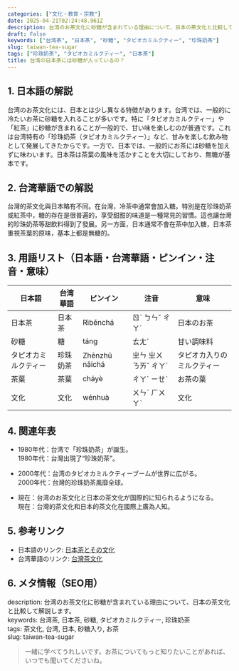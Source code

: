 ```yaml
---
categories: ["文化・教育・宗教"]
date: 2025-04-21T02:24:48.961Z
description: 台湾のお茶文化に砂糖が含まれている理由について、日本の茶文化と比較して解説します。
draft: False
keywords: ["台湾茶", "日本茶", "砂糖", "タピオカミルクティー", "珍珠奶茶"]
slug: taiwan-tea-sugar
tags: ["珍珠奶茶", "タピオカミルクティー", "日本茶"]
title: 台湾の日本茶には砂糖が入っているの？
---
```




## 1. 日本語の解説  
台湾のお茶文化には、日本とは少し異なる特徴があります。台湾では、一般的に冷たいお茶に砂糖を入れることが多いです。特に「タピオカミルクティー」や「紅茶」に砂糖が含まれることが一般的で、甘い味を楽しむのが普通です。これは台湾特有の「珍珠奶茶（タピオカミルクティー）」など、甘みを楽しむ飲み物として発展してきたからです。一方で、日本では、一般的にお茶には砂糖を加えずに味わいます。日本茶は茶葉の風味を活かすことを大切にしており、無糖が基本です。

## 2. 台湾華語での解説  
台灣的茶文化與日本略有不同。在台灣，冷茶中通常會加入糖。特別是在珍珠奶茶或紅茶中，糖的存在是很普遍的，享受甜甜的味道是一種常見的習慣。這也讓台灣的珍珠奶茶等甜飲料得到了發展。另一方面，日本通常不會在茶中加入糖，日本茶重視茶葉的原味，基本上都是無糖的。

## 3. 用語リスト（日本語・台湾華語・ピンイン・注音・意味）  

| 日本語        | 台湾華語         | ピンイン   | 注音          | 意味                 |
|---------------|------------------|------------|---------------|----------------------|
| 日本茶        | 日本茶           | Rìběnchá   | ㄖˋ ㄅㄣˇ ㄔㄚˊ | 日本のお茶            |
| 砂糖          | 糖               | táng       | ㄊㄤˊ          | 甘い調味料            |
| タピオカミルクティー | 珍珠奶茶         | Zhēnzhū nǎichá | ㄓㄣ ㄓㄨ ㄋㄞˇ ㄔㄚˊ | タピオカ入りのミルクティー |
| 茶葉          | 茶葉             | cháyè      | ㄔㄚˊ ㄧㄝˋ     | お茶の葉              |
| 文化          | 文化             | wénhuà     | ㄨㄣˊ ㄏㄨㄚˋ   | 文化                 |

## 4. 関連年表  

- 1980年代：台湾で「珍珠奶茶」が誕生。  
  1980年代：台灣出現了“珍珠奶茶”。
  
- 2000年代：台湾のタピオカミルクティーブームが世界に広がる。  
  2000年代：台灣的珍珠奶茶風靡全球。

- 現在：台湾のお茶文化と日本の茶文化が国際的に知られるようになる。  
  現在：台灣的茶文化和日本的茶文化在國際上廣為人知。

## 5. 参考リンク  
- 日本語のリンク: [日本茶とその文化](https://www.ochajapan.com/)  
- 台湾華語のリンク: [台灣茶文化](https://www.teaculture.tw/)

## 6. メタ情報（SEO用）  
description: 台湾のお茶文化に砂糖が含まれている理由について、日本の茶文化と比較して解説します。  
keywords: 台湾茶, 日本茶, 砂糖, タピオカミルクティー, 珍珠奶茶  
tags: 茶文化, 台湾, 日本, 砂糖入り, お茶  
slug: taiwan-tea-sugar

> 一緒に学べてうれしいです。お茶についてもっと知りたいことがあれば、いつでも聞いてくださいね。